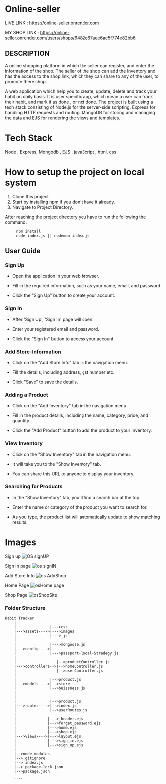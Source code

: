 # Online-seller
LIVE LINK : https://online-seller.onrender.com

MY SHOP LINK : https://online-seller.onrender.com/users/shops/6482e67aee6ae5f774e82bb6

## DESCRIPTION

A online shopping platform in which the seller can register, and enter the information of the shop. The seller of the shop can add the Inventory and has the access
to the shop link, which they can share to any of the user, to promote there shop.

A web application which help you to create, update, delete and track your habit on daily basis. It is user specific app, which mean a user can track their habit, 
and mark it as done , or not done. The project is built using a tech stack consisting of Node.js for the server-side scripting. Express for handling HTTP requests 
and routing. MongoDB for storing and managing the data and EJS for rendering the views and templates.

# Tech Stack

Node , Express, Mongodb , EJS , javaScript , html, css

# How to setup the project on local system

  1. Clone this project
  2. Start by installing npm if you don't have it already.
  3. Navigate to Project Directory.

After reaching the project directory you have to run the following the command.
   ```` 
        npm install 
        node index.js || nodemon index.js
   ````
## User Guide

  ### Sign Up

   - Open the application in your web browser.

   - Fill in the required information, such as your name, email, and password.

   - Click the "Sign Up" button to create your account.

 

  ### Sign In

  - After 'Sign Up', 'Sign In' page will open.

  - Enter your registered email and password.

  - Click the "Sign In" button to access your account.

 

  ### Add Store-Information

  - Click on the "Add Store Info" tab in the navigation menu.

  - Fill the details, including address, gst number etc.

  - Click "Save" to save the details.

 

  ### Adding a Product

  - Click on the "Add Inventory" tab in the navigation menu.

  - Fill in the product details, including the name, category, price, and quantity.

  - Click the "Add Product" button to add the product to your inventory.

 

  ### View Inventory

  - Click on the "Show Inventory" tab in the navigation menu.

  - It will take you to the "Show Inventory" tab.

  - You can share this URL to anyone to display your inventory.

 

  ### Searching for Products

  - In the "Show Inventory" tab, you'll find a search bar at the top.

  - Enter the name or category of the product you want to search for.

  - As you type, the product list will automatically update to show matching results.



# Images

Sign up
![OS signUP](https://github.com/praduman2714/Online-seller/assets/66240716/e65fc178-c825-4478-b1dc-d447073b7fae)

Sign In page
![os signIN](https://github.com/praduman2714/Online-seller/assets/66240716/fe21059e-b391-4ac6-a279-fcda5b2ad85d)

Add Store Info
![os AddShop](https://github.com/praduman2714/Online-seller/assets/66240716/577e4e38-bec4-4d87-a6a8-5b1f69858fb2)

Home Page
![osHome page](https://github.com/praduman2714/Online-seller/assets/66240716/b3b93970-7c82-4efa-b320-e644318fab52)

Shop Page
![osShopSite](https://github.com/praduman2714/Online-seller/assets/66240716/de57b061-c272-4d21-82da-40832ee6fd8d)


### Folder Structure

```
Habit Tracker
    |
    |               |--->css
    |--->assets---->|--->images
    |               |---> js
    |
    |               |--->mongoose.js
    |--->config---->|
    |               |--->passport-local-Stradegy.js
    |
    |                  |-->productController.js
    |--->controllers-->|-->homeController.js
    |                  |-->userController.js
    |
    |               |-->product.js
    |--->models---->|-->store
    |               |-->buissness.js
    |
    |              
    |               |-->product.js
    |--->routes---->|-->index.js
    |               |-->userRoutes.js
    |
    |              |--->_header.ejs
    |              |--->forget_password.ejs
    |              |--->home.ejs
    |              |--->shop.ejs
    |--->views---->|--->layout.ejs
    |              |--->sign_in.ejs
    |              |--->sign_up.ejs
    |
    |-->node_modules
    |-->.gitignore
    |--> index.js
    |--> package-lock.json
    |-->package.json
    
    ````
